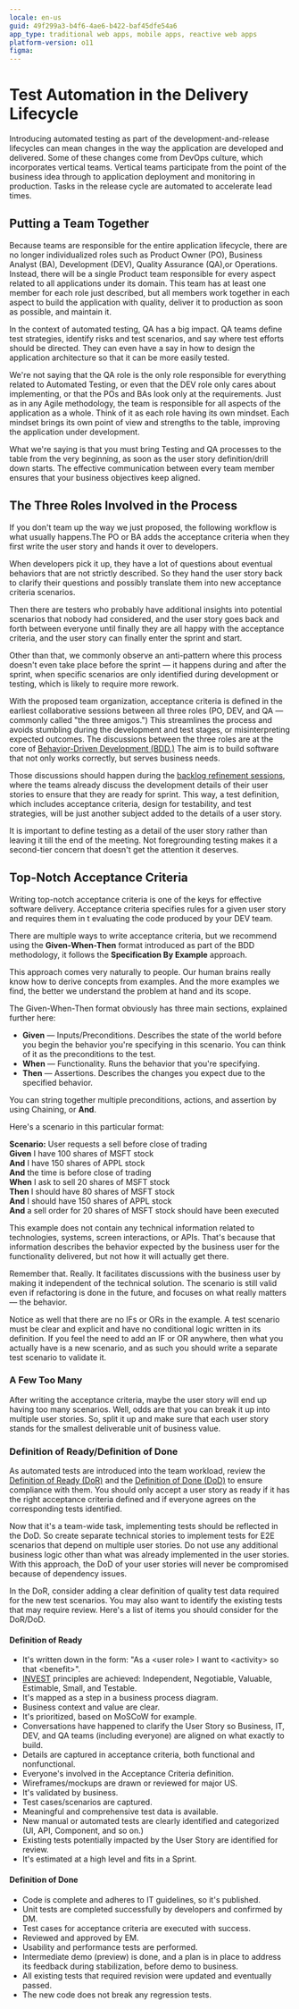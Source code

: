 ```yaml
---
locale: en-us
guid: 49f299a3-b4f6-4ae6-b422-baf45dfe54a6
app_type: traditional web apps, mobile apps, reactive web apps
platform-version: o11
figma:
---
```


# Test Automation in the Delivery Lifecycle

Introducing automated testing as part of the development-and-release lifecycles can mean changes in the way the application are developed and delivered. Some of these changes come from DevOps culture, which incorporates vertical teams. Vertical teams participate from the point of the business idea through to application deployment and monitoring in production. Tasks in the release cycle are automated to accelerate lead times. 

## Putting a Team Together

Because teams are responsible for the entire application lifecycle, there are no longer individualized roles such as  Product Owner (PO), Business Analyst (BA), Development (DEV), Quality Assurance (QA),or Operations. Instead, there will be a single Product team responsible for every aspect related to all applications under its domain. This team has at least one member for each role just described, but all members work together in each aspect to build the application with quality, deliver it to production as soon as possible, and maintain it.

In the context of automated testing, QA has a big impact. QA teams define test strategies, identify risks and test scenarios, and say where test efforts should be directed. They can even have a say in how to design the application architecture so that it can be more easily tested.

We're not saying that the QA role is the only role responsible for everything related to Automated Testing, or even that the DEV role only cares about implementing, or that the POs and BAs look only at the requirements. Just as in any Agile methodology, the team is responsible for all aspects of the application as a whole. Think of it as each role having its own mindset. Each mindset brings its own point of view and strengths to the table,  improving the application under development.

What we're saying is that you must bring Testing and QA processes to the table from the very beginning, as soon as the user story definition/drill down starts. The effective communication between every team member ensures that your business objectives keep aligned.

## The Three Roles Involved in the Process

If you don't team up the way we just proposed, the following workflow is what usually happens.The PO or BA adds the acceptance criteria when they first write the user story and hands it over to developers.

When developers pick it up, they have a lot of questions about eventual behaviors that are not strictly described. So they hand the user story back to clarify their questions and possibly translate them into new acceptance criteria scenarios.

Then there are testers who probably have additional insights into potential scenarios that nobody had considered, and the user story goes back and forth between everyone until finally they are all happy with the acceptance criteria, and the user story can finally enter the sprint and start.

Other than that, we commonly observe an anti-pattern where this process doesn't even take place before the sprint — it happens during and after the sprint, when specific scenarios are only identified during development or testing, which is likely to require more rework.

With the proposed team organization, acceptance criteria is defined  in the earliest collaborative sessions between all three roles (PO, DEV, and QA — commonly called "the three amigos.") This streamlines the process and avoids stumbling during the development and test stages, or misinterpreting expected outcomes. The discussions between the three roles are at the core of [Behavior-Driven Development (BDD.)](https://www.agilealliance.org/glossary/bdd/) The aim is to build software that not only works correctly, but serves business needs.

Those discussions should happen during the [backlog refinement sessions](https://www.agilealliance.org/glossary/backlog-grooming/), where the teams already discuss the development details of their user stories to ensure that they are ready for sprint. This way, a test definition, which includes acceptance criteria, design for testability, and test strategies, will be just another subject added to the details of a user story.

It is important to define testing as a detail of the user story rather than leaving it till the end of the meeting. Not foregrounding testing makes it a second-tier concern that doesn't get the attention it deserves.

## Top-Notch Acceptance Criteria

Writing top-notch acceptance criteria is one of the keys for effective software delivery. Acceptance criteria specifies rules for a given user story and requires them in t evaluating the code produced by your DEV team.

There are multiple ways to write acceptance criteria, but we recommend using the **Given-When-Then** format introduced as part of the BDD methodology, it follows the **Specification By Example** approach.

This approach comes very naturally to people. Our human brains really know how to derive concepts from examples. And the more examples we find, the better we understand the problem at hand and its scope.

The Given-When-Then format obviously has three main sections, explained further here:

* **Given** — Inputs/Preconditions. Describes the state of the world before you begin the behavior you're specifying in this scenario. You can think of it as the preconditions to the test. 
* **When** — Functionality. Runs the behavior that you're specifying. 
* **Then** — Assertions. Describes the changes you expect due to the specified behavior.

You can string together multiple preconditions, actions, and assertion by using Chaining, or **And**.

Here's a scenario in this particular format:

**Scenario:** User requests a sell before close of trading  
**Given** I have 100 shares of MSFT stock  
**And** I have 150 shares of APPL stock  
**And** the time is before close of trading  
**When** I ask to sell 20 shares of MSFT stock  
**Then** I should have 80 shares of MSFT stock  
**And** I should have 150 shares of APPL stock  
**And** a sell order for 20 shares of MSFT stock should have been executed  

This example does not contain any technical information related to technologies, systems, screen interactions, or APIs. That's because that information describes the behavior expected by the business user for the functionality delivered, but not how it will actually get there.

Remember that. Really. It facilitates discussions with the business user by making it independent of the technical solution. The scenario is still valid even if refactoring is done in the future, and focuses on what really matters — the behavior.

Notice as well that there are no IFs or ORs in the example. A test scenario must be clear and explicit and have no conditional logic written in its definition. If you feel the need to add an IF or OR anywhere, then what you actually have is a new scenario, and as such you should write a separate test scenario to validate it.

### A Few Too Many

After writing the acceptance criteria, maybe the user story will end up having too many scenarios. Well, odds are that you can break it up into multiple user stories. So, split it up and make sure that each user story stands for the smallest deliverable unit of business value.

### Definition of Ready/Definition of Done

As automated tests are introduced into the team workload, review the [Definition of Ready (DoR)](https://www.agilealliance.org/glossary/definition-of-ready/) and the [Definition of Done (DoD)](https://www.agilealliance.org/glossary/definition-of-done/) to ensure compliance with them. You should only accept a user story as ready if it has the right acceptance criteria defined and if everyone agrees on the corresponding tests identified.

Now that it's a team-wide task, implementing tests should be reflected in the DoD. So create separate technical stories to implement tests for E2E scenarios that depend on multiple user stories. Do not use any additional business logic other than what was already implemented in the user stories. With this approach, the DoD of your user stories will never be compromised because of dependency issues.

In the DoR, consider adding a clear definition of quality test data required for the new test scenarios. You may also want to identify the existing tests that may require review. Here's a list of items you should consider for the DoR/DoD.

#### Definition of Ready

* It's written down in the form: "As a &lt;user role&gt; I want to &lt;activity&gt; so that &lt;benefit&gt;".
* [INVEST](https://www.agilealliance.org/glossary/invest/) principles are achieved: Independent, Negotiable, Valuable, Estimable, Small, and Testable. 
* It's mapped as a step in a business process diagram. 
* Business context and value are clear. 
* It's prioritized, based on MoSCoW for example.
* Conversations have happened to clarify the User Story so Business, IT, DEV, and QA teams (including everyone) are aligned on what exactly to build. 
* Details are captured in acceptance criteria, both functional and nonfunctional.
* Everyone's involved in the Acceptance Criteria definition. 
* Wireframes/mockups are drawn or reviewed for major US. 
* It's validated by business. 
* Test cases/scenarios are captured. 
* Meaningful and comprehensive test data is available. 
* New manual or automated tests are clearly identified and categorized (UI, API, Component, and so on.)
* Existing tests potentially impacted by the User Story are identified for review. 
* It's estimated at a high level and fits in a Sprint. 

#### Definition of Done

* Code is complete and adheres to IT guidelines, so it's published. 
* Unit tests are completed successfully by developers and confirmed by DM. 
* Test cases for acceptance criteria are executed with success. 
* Reviewed and approved by EM.
* Usability and performance tests are performed. 
* Intermediate demo (preview) is done, and a plan is in place to address its feedback during stabilization, before demo to business. 
* All existing tests that required revision were updated and eventually passed. 
* The new code does not break any regression tests. 
